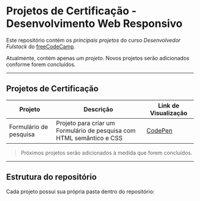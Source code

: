 # Projetos de Certificação - Desenvolvimento Web Responsivo

Este repositório contém os *principais projetos* do curso *Desenvolvedor Fulstack* do [freeCodeCamp](https://www.freecodecamp.org/portuguese/learn/full-stack-developer/).  

Atualmente, contém apenas *um projeto*. Novos projetos serão adicionados conforme forem concluídos.

---

##  Projetos de Certificação

| Projeto | Descrição | Link de Visualização |
|---------|-----------|--------------------|
| Formulário de pesquisa | Projeto para criar um Formulário de pesquisa com HTML semântico e CSS | [CodePen](https://codepen.io/trollfacequest/pen/qEbqMyj?editors=1100) |

>  Próximos projetos serão adicionados à medida que forem concluídos.

---

##  Estrutura do repositório

Cada projeto possui sua própria pasta dentro do repositório:
